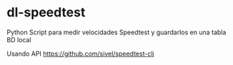 # dl-speedtest
Python Script para medir velocidades Speedtest y guardarlos en una tabla BD local

Usando API
https://github.com/sivel/speedtest-cli
